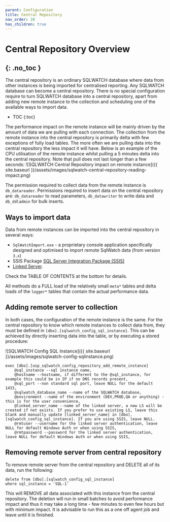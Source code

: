 ```yaml
---
parent: Configuration
title: Central Repository
nav_order: 20
has_children: true
---
```


# Central Repository Overview
{: .no_toc }
---

The central repository is an ordinary SQLWATCH database where data from other instances is being imported for centralised reporting. Any SQLWATCH database can become a central repository.
There is no special configuration require to turn SQLWATCH database into a central repository, apart from adding new remote instance to the collection and scheduling one of the available ways to import data.

- TOC 
{:toc}

The performance impact on the remote instance will be mainly driven by the amount of data we are pulling with each connection. The collection from the remote instance into the central repository is primarily delta with few exceptions of fully load tables. The more often we are pulling data into the central repository the less impact it will have. Below is an example of the CPU utilisation of the remote instance whilst pulling a 5 minutes delta into the central repository. Note that pull does not last longer than a few seconds:
![SQLWATCH Central Repository impact on remote instance]({{ site.baseurl }}/assets/images/sqlwatch-central-repository-reading-impact.png)

The permission required to collect data from the remote instance is `db_datareader`. Permissions required to insert data on the central repository are: `db_datareader` to read parameters, `db_datawriter` to write data and `db_ddladmin` for bulk inserts.

## Ways to import data

Data from remote instances can be imported into the central repository in several ways:
* `SqlWatchImport.exe` - a proprietary console application specifically designed and optimised to import remote SqlWatch data (from version `3.x`)
* SSIS Package [SQL Server Integration Package (SSIS)](https://docs.microsoft.com/en-us/sql/integration-services/sql-server-integration-services)
* [Linked Server](https://docs.microsoft.com/en-us/sql/relational-databases/linked-servers/linked-servers-database-engine). 

Check the TABLE OF CONTENTS at the bottom for details.

All methods do a FULL load of the relatively small `meta*` tables and delta loads of the `logger*` tables that contain the actual performance data.

## Adding remote server to collection
In both cases, the configuration of the remote instance is the same. For the central repository to know which remote instances to collect data from, they must be defined in `[dbo].[sqlwatch_config_sql_instance]`. This can be achieved by directly inserting data into the table, or by executing a stored procedure:

![SQLWATCH Config SQL Instance]({{ site.baseurl }}/assets/images/sqlwatch-config-sqlinstance.png)

```
exec [dbo].[usp_sqlwatch_config_repository_add_remote_instance]
    @sql_instance --sql instance name,
    @hostname --hostname, if different to the @sql_instance, for example this could be in IP if no DNS records present,
    @sql_port --non standard sql port, leave NULL for the default 1433,
    @sqlwatch_database_name --name of the SQLWATCH database,
    @environment --name of the environment (DEV,PROD,QA or anything) - this is for the user convenience,
    @linked_server_name --name of the linked server, a new LS will be created if not exists. If you prefer to use existing LS, leave this blank and manually update [linked_server_name] in [dbo].[sqlwatch_config_sql_instance]. If you are using SSIS, leave NULL. 
    @rmtuser --username for the linked server authentication, leave NULL for default Windows Auth or when using SSIS,
    @rmtpassword --password for the linked server authentication, leave NULL for default Windows Auth or when using SSIS,
```
## Removing remote server from central repository
To remove remote server from the central repository and DELETE all of its data, run the following:
```
delete from [dbo].[sqlwatch_config_sql_instance]
where sql_instance = 'SQL-1'
```
This will REMOVE all data associated with this instance from the central repository. The deletion will run in small batches to avoid performance impact and thus it may take a long time - few minutes to even few hours but with minimum impact. It is advisable to run this as a one off agent job and leave until it is finished. 